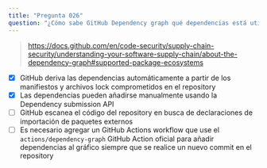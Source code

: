 ```yaml
---
title: "Pregunta 026"
question: "¿Cómo sabe GitHub Dependency graph qué dependencias está utilizando tu proyecto? (Elige dos.)"
---
```





> https://docs.github.com/en/code-security/supply-chain-security/understanding-your-software-supply-chain/about-the-dependency-graph#supported-package-ecosystems
- [x] GitHub deriva las dependencias automáticamente a partir de los manifiestos y archivos lock comprometidos en el repository
- [x] Las dependencias pueden añadirse manualmente usando la Dependency submission API
- [ ] GitHub escanea el código del repository en busca de declaraciones de importación de paquetes externos
- [ ] Es necesario agregar un GitHub Actions workflow que use el `actions/dependency-graph` GitHub Action oficial para añadir dependencias al gráfico siempre que se realice un nuevo commit en el repository
